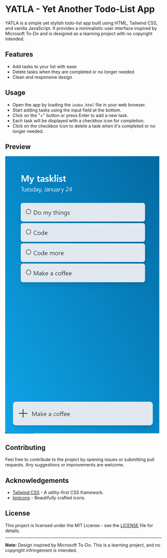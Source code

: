 # YATLA - Yet Another Todo-List App

YATLA is a simple yet stylish todo-list app built using HTML, Tailwind CSS, and vanilla JavaScript. It provides a minimalistic user interface inspired by Microsoft To-Do and is designed as a learning project with no copyright intended.

## Features
- Add tasks to your list with ease
- Delete tasks when they are completed or no longer needed
- Clean and responsive design

## Usage

- Open the app by loading the `index.html` file in your web browser.
- Start adding tasks using the input field at the bottom.
- Click on the "+" button or press Enter to add a new task.
- Each task will be displayed with a checkbox icon for completion.
- Click on the checkbox icon to delete a task when it's completed or no longer needed.

## Preview

![YATLA Preview](./yatla-preview.PNG)

## Contributing

Feel free to contribute to the project by opening issues or submitting pull requests. Any suggestions or improvements are welcome.

## Acknowledgements

- [Tailwind CSS](https://tailwindcss.com/) - A utility-first CSS framework.
- [Ionicons](https://ionicons.com/) - Beautifully crafted icons.

## License

This project is licensed under the MIT License - see the [LICENSE](LICENSE) file for details.

---

**Note:** Design inspired by Microsoft To-Do. This is a learning project, and no copyright infringement is intended.
